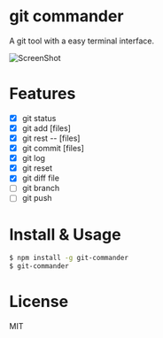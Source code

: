 # git commander

A git tool with a easy terminal interface.

![ScreenShot](https://raw.githubusercontent.com/golbin/git-commander/master/doc/git-commander.gif)

# Features

- [x] git status
- [x] git add [files]
- [x] git rest -- [files]
- [x] git commit [files]
- [x] git log
- [x] git reset <commit>
- [x] git diff file
- [ ] git branch
- [ ] git push

# Install & Usage

```bash
$ npm install -g git-commander
$ git-commander
```

# License

MIT

